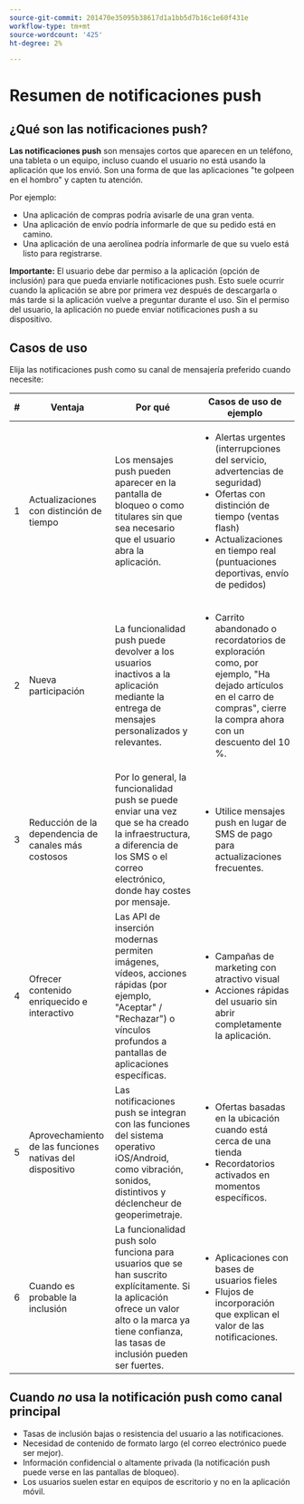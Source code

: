 ```yaml
---
source-git-commit: 201470e35095b38617d1a1bb5d7b16c1e60f431e
workflow-type: tm+mt
source-wordcount: '425'
ht-degree: 2%

---
```


# Resumen de notificaciones push

## ¿Qué son las notificaciones push?

**Las notificaciones push** son mensajes cortos que aparecen en un teléfono, una tableta o un equipo, incluso cuando el usuario no está usando la aplicación que los envió. Son una forma de que las aplicaciones &quot;te golpeen en el hombro&quot; y capten tu atención.

Por ejemplo:

* Una aplicación de compras podría avisarle de una gran venta.
* Una aplicación de envío podría informarle de que su pedido está en camino.
* Una aplicación de una aerolínea podría informarle de que su vuelo está listo para registrarse.

**Importante:** El usuario debe dar permiso a la aplicación (opción de inclusión) para que pueda enviarle notificaciones push. Esto suele ocurrir cuando la aplicación se abre por primera vez después de descargarla o más tarde si la aplicación vuelve a preguntar durante el uso. Sin el permiso del usuario, la aplicación no puede enviar notificaciones push a su dispositivo.

## Casos de uso

Elija las notificaciones push como su canal de mensajería preferido cuando necesite:

| # | Ventaja | Por qué | Casos de uso de ejemplo |
|---|---------|-----|-------------------|
| 1 | Actualizaciones con distinción de tiempo | Los mensajes push pueden aparecer en la pantalla de bloqueo o como titulares sin que sea necesario que el usuario abra la aplicación. | <ul><li> Alertas urgentes (interrupciones del servicio, advertencias de seguridad)</li><li>Ofertas con distinción de tiempo (ventas flash)</li><li> Actualizaciones en tiempo real (puntuaciones deportivas, envío de pedidos)</ul> |
| 2 | Nueva participación | La funcionalidad push puede devolver a los usuarios inactivos a la aplicación mediante la entrega de mensajes personalizados y relevantes. | <ul><li> Carrito abandonado o recordatorios de exploración como, por ejemplo, &quot;Ha dejado artículos en el carro de compras&quot;, cierre la compra ahora con un descuento del 10 %.</li></ul> |
| 3 | Reducción de la dependencia de canales más costosos | Por lo general, la funcionalidad push se puede enviar una vez que se ha creado la infraestructura, a diferencia de los SMS o el correo electrónico, donde hay costes por mensaje. | <ul><li> Utilice mensajes push en lugar de SMS de pago para actualizaciones frecuentes.</li></ul> |
| 4 | Ofrecer contenido enriquecido e interactivo | Las API de inserción modernas permiten imágenes, vídeos, acciones rápidas (por ejemplo, &quot;Aceptar&quot; / &quot;Rechazar&quot;) o vínculos profundos a pantallas de aplicaciones específicas. | <ul><li>Campañas de marketing con atractivo visual</li><li>Acciones rápidas del usuario sin abrir completamente la aplicación.</li></ul> |
| 5 | Aprovechamiento de las funciones nativas del dispositivo | Las notificaciones push se integran con las funciones del sistema operativo iOS/Android, como vibración, sonidos, distintivos y déclencheur de geoperimetraje. | <ul><li> Ofertas basadas en la ubicación cuando está cerca de una tienda</li><li> Recordatorios activados en momentos específicos.</li></ul> |
| 6 | Cuando es probable la inclusión | La funcionalidad push solo funciona para usuarios que se han suscrito explícitamente. Si la aplicación ofrece un valor alto o la marca ya tiene confianza, las tasas de inclusión pueden ser fuertes. | <ul><li> Aplicaciones con bases de usuarios fieles</li><li> Flujos de incorporación que explican el valor de las notificaciones.</li></ul> |

## Cuando *no* usa la notificación push como canal principal

* Tasas de inclusión bajas o resistencia del usuario a las notificaciones.
* Necesidad de contenido de formato largo (el correo electrónico puede ser mejor).
* Información confidencial o altamente privada (la notificación push puede verse en las pantallas de bloqueo).
* Los usuarios suelen estar en equipos de escritorio y no en la aplicación móvil.
